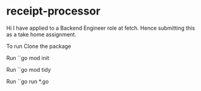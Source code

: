 # receipt-processor

Hi 
I have applied to a Backend Engineer role at fetch. Hence submitting this as a take home assignment.

To run 
Clone the package

Run ``go mod init <name>

Run ``go mod tidy

Run ``go run *.go
